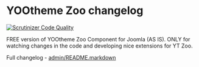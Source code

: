 # YOOtheme Zoo changelog

[![Scrutinizer Code Quality](https://scrutinizer-ci.com/g/JBZoo/Zoo-Changelog/badges/quality-score.png?b=master)](https://scrutinizer-ci.com/g/JBZoo/Zoo-Changelog/?branch=master)

FREE version of YOOtheme Zoo Component for Joomla (AS IS).
ONLY for watching changes in the code and developing nice extensions for YT Zoo.

Full changelog - [admin/README.markdown](https://github.com/JBZoo/Zoo-Changelog/blob/master/packages/com_zoo/admin/README.markdown)

